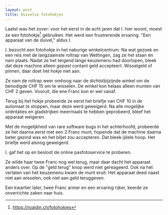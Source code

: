 ```yaml
---
layout: post
title: Duivelse fotohokjes
---
```


Laatst was het zover: voor het eerst in de acht jaren dat I. hier woont, moest ze een fotohokje[^1] gebruiken. Het werd een frustrerende ervaring. "Een apparaat van de duivel," aldus I.

I. bezocht een fotohokje in het naburige winkelcentrum. Na wat gezoek en een reis met de langzaamste roltrap van Wettingen, zag ze het staan en nam plaats. Nadat ze het tergend lange keuzemenu had doorlopen, bleek dat deze machine alleen _gepast_ contant geld accepteert. Wisselgeld of pinnen, daar doet het hokje niet aan.

Ze nam de roltrap weer omhoog naar de dichtstbijzijnde winkel om de benodigde CHF 15 om te wisselen. De winkel kon helaas alleen munten van CHF 2 geven. Vooruit, die ene Franc kon er wel vanaf.

Terug bij het hokje probeerde ze eerst het briefje van CHF 10 in de automaat te stoppen, maar deze werd geweigerd. Na alle mogelijke oriëntaties en gladstrijken meermaals te hebben geprobeerd, bleef het apparaat weigeren.

Met de mogelijkheid van rare software bugs in het achterhoofd, probeerde ze het daarna eerst met een 2 Franc munt, hopende dat de machine daarna beter gezind was en het biljet zou accepteren. Dat bleek ijdele hoop. Het briefje werd alsnog geweigerd.

I. gaf het op en besloot de online pasfotoservice te proberen.

Ze wilde haar twee Franc nog wel terug, maar daar dacht het apparaat anders over. Op de "geld terug" knop werd niet gereageerd. Ook na het verlaten van het keuzemenu kwam de munt eruit. Het apparaat deed naast niet aan wisselen, ook niet aan geld teruggeven.

Een kwartier later, twee Franc armer en een ervaring rijker, keerde ze onverrichte zaken naar huis.

[^1]: <https://roaldin.ch/fotohokjes>
